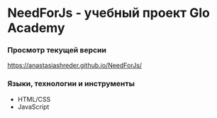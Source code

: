 # NeedForJs - учебный проект Glo Academy

### Просмотр текущей версии
https://anastasiashreder.github.io/NeedForJs/

### Языки, технологии и инструменты
* HTML/CSS
* JavaScript

